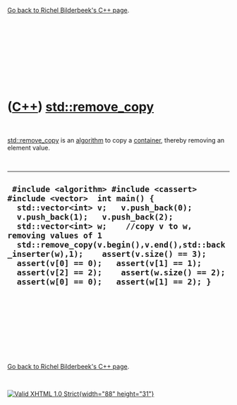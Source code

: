 

[Go back to Richel Bilderbeek's C++ page](Cpp.htm).

 

 

 

 

 

([C++](Cpp.htm)) [std::remove\_copy](CppRemove_copy.htm)
========================================================

 

[std::remove\_copy](CppRemove_copy.htm) is an
[algorithm](CppAlgorithm.htm) to copy a [container](CppContainer.htm),
thereby removing an element value.

 

  ----------------------------------------------------------------------------------------------------------------------------------------------------------------------------------------------------------------------------------------------------------------------------------------------------------------------------------------------------------------------------------------------------------------------------------------------------
  ` #include <algorithm> #include <cassert> #include <vector>  int main() {   std::vector<int> v;   v.push_back(0);   v.push_back(1);   v.push_back(2);    std::vector<int> w;    //copy v to w, removing values of 1   std::remove_copy(v.begin(),v.end(),std::back_inserter(w),1);    assert(v.size() == 3);   assert(v[0] == 0);   assert(v[1] == 1);   assert(v[2] == 2);    assert(w.size() == 2);   assert(w[0] == 0);   assert(w[1] == 2); }`
  ----------------------------------------------------------------------------------------------------------------------------------------------------------------------------------------------------------------------------------------------------------------------------------------------------------------------------------------------------------------------------------------------------------------------------------------------------

 

 

 

 

 

[Go back to Richel Bilderbeek's C++ page](Cpp.htm).



 

[![Valid XHTML 1.0 Strict](valid-xhtml10.png){width="88"
height="31"}](http://validator.w3.org/check?uri=referer)
